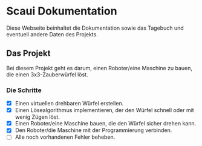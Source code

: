 # Scaui Dokumentation

Diese Webseite beinhaltet die Dokumentation sowie das Tagebuch und eventuell andere Daten des Projekts.

## Das Projekt

Bei diesem Projekt geht es darum, einen Roboter/eine Maschine zu bauen, die einen 3x3-Zauberwürfel löst.

### Die Schritte

* [x] Einen virtuellen drehbaren Würfel erstellen.
* [x] Einen Lösealgorithmus implementieren, der den Würfel schnell oder mit wenig Zügen löst.
* [x] Einen Roboter/eine Maschine bauen, die den Würfel sicher drehen kann.
* [x] Den Roboter/die Maschine mit der Programmierung verbinden.
* [ ] Alle noch vorhandenen Fehler beheben.